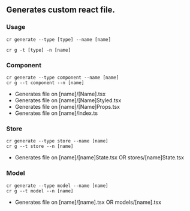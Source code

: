 ## Generates custom react file.

### Usage
```
cr generate --type [type] --name [name]

cr g -t [type] -n [name] 
```

### Component
```
cr generate --type component --name [name]
cr g --t component --n [name]
```
- Generates file on [name]/[Name].tsx
- Generates file on [name]/[Name]Styled.tsx
- Generates file on [name]/[Name]Props.tsx
- Generates file on [name]/index.ts

### Store
```
cr generate --type store --name [name]
cr g --t store --n [name]
```
- Generates file on [name]/[name]State.tsx OR stores/[name]State.tsx

### Model
```
cr generate --type model --name [name]
cr g --t model --n [name]
```
- Generates file on [name]/[name].tsx OR models/[name].tsx
